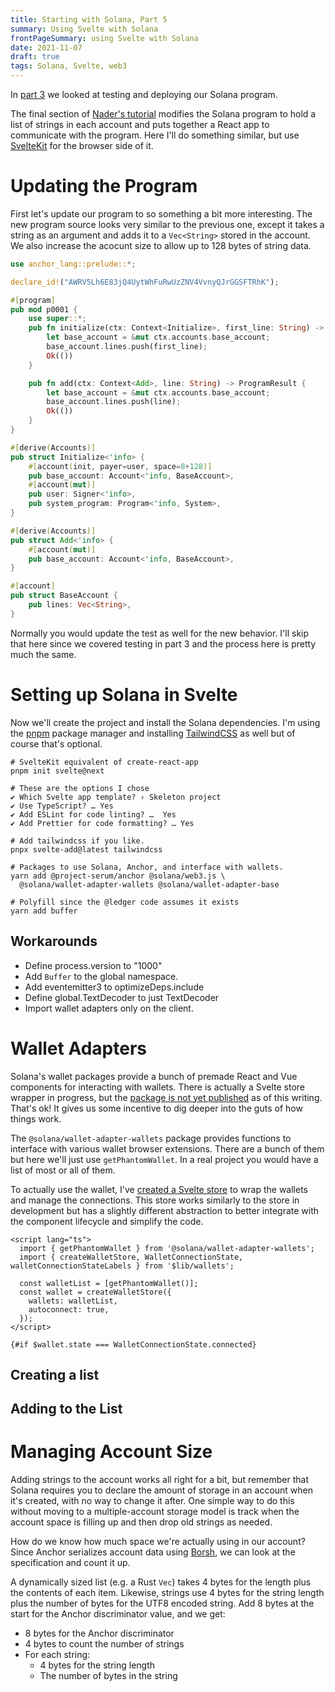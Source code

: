 ```yaml
---
title: Starting with Solana, Part 5
summary: Using Svelte with Solana
frontPageSummary: using Svelte with Solana
date: 2021-11-07
draft: true
tags: Solana, Svelte, web3
---
```


In [part 3](starting_with_solana_part03) we looked at testing and deploying our Solana program.

The final section of [Nader's tutorial](https://dev.to/dabit3/the-complete-guide-to-full-stack-solana-development-with-react-anchor-rust-and-phantom-3291) modifies the Solana program to hold a list of strings in each account and puts together a React app to communicate with the program. Here I'll do something similar, but use [SvelteKit](https://kit.svelte.dev) for the browser side of it.

# Updating the Program

First let's update our program to so something a bit more interesting. The new program source looks very similar to the previous one, except it takes a string as an argument and adds it to a `Vec<String>` stored in the account. We also increase the acocunt size to allow up to 128 bytes of string data.

```rust
use anchor_lang::prelude::*;

declare_id!("AWRV5Lh6E83jQ4UytWhFuRwUzZNV4VvnyQJrGGSFTRhK");

#[program]
pub mod p0001 {
    use super::*;
    pub fn initialize(ctx: Context<Initialize>, first_line: String) -> ProgramResult {
        let base_account = &mut ctx.accounts.base_account;
        base_account.lines.push(first_line);
        Ok(())
    }

    pub fn add(ctx: Context<Add>, line: String) -> ProgramResult {
        let base_account = &mut ctx.accounts.base_account;
        base_account.lines.push(line);
        Ok(())
    }
}

#[derive(Accounts)]
pub struct Initialize<'info> {
    #[account(init, payer=user, space=8+128)]
    pub base_account: Account<'info, BaseAccount>,
    #[account(mut)]
    pub user: Signer<'info>,
    pub system_program: Program<'info, System>,
}

#[derive(Accounts)]
pub struct Add<'info> {
    #[account(mut)]
    pub base_account: Account<'info, BaseAccount>,
}

#[account]
pub struct BaseAccount {
    pub lines: Vec<String>,
}
```

Normally you would update the test as well for the new behavior. I'll skip that here since we covered testing in part 3 and
the process here is pretty much the same.

# Setting up Solana in Svelte

Now we'll create the project and install the Solana dependencies. I'm using the [pnpm](https://pnpm.io) package manager and installing [TailwindCSS](https://tailwindcss.com) as well but of course that's optional.

```shell
# SvelteKit equivalent of create-react-app
pnpm init svelte@next

# These are the options I chose
✔ Which Svelte app template? › Skeleton project
✔ Use TypeScript? … Yes
✔ Add ESLint for code linting? …  Yes
✔ Add Prettier for code formatting? … Yes

# Add tailwindcss if you like.
pnpx svelte-add@latest tailwindcss

# Packages to use Solana, Anchor, and interface with wallets.
yarn add @project-serum/anchor @solana/web3.js \
  @solana/wallet-adapter-wallets @solana/wallet-adapter-base

# Polyfill since the @ledger code assumes it exists
yarn add buffer
```

## Workarounds

- Define process.version to "1000"
- Add `Buffer` to the global namespace.
- Add eventemitter3 to optimizeDeps.include
- Define global.TextDecoder to just TextDecoder
- Import wallet adapters only on the client.

# Wallet Adapters

Solana's wallet packages provide a bunch of premade React and Vue components for interacting with wallets. There is actually a Svelte store wrapper
in progress, but the [package is not yet published](https://github.com/solana-labs/wallet-adapter/tree/master/packages/core/svelte) as of this writing. That's ok! It gives us some incentive to dig deeper into the guts of how things work.

The `@solana/wallet-adapter-wallets` package provides functions to interface with various wallet browser extensions.
There are a bunch of them but here we'll just use `getPhantomWallet`. In a real project you would have a list of most or all of them.

To actually use the wallet, I've [created a Svelte store](https://github.com/dimfeld/starting-with-solana/blob/master/app/src/lib/wallets.ts) to wrap the wallets and manage the connections. This store
works similarly to the store in development but has a slightly different abstraction to better integrate with the component lifecycle and simplify the code.

```svelte
<script lang="ts">
  import { getPhantomWallet } from '@solana/wallet-adapter-wallets';
  import { createWalletStore, WalletConnectionState, walletConnectionStateLabels } from '$lib/wallets';

  const walletList = [getPhantomWallet()];
  const wallet = createWalletStore({
    wallets: walletList,
    autoconnect: true,
  });
</script>

{#if $wallet.state === WalletConnectionState.connected}
```

## Creating a list

## Adding to the List

# Managing Account Size

Adding strings to the account works all right for a bit, but remember that Solana requires you to declare the amount of storage in an account when it's created, with no way to change it after.
One simple way to do this without moving to a multiple-account storage model is track when the account space is filling up and then drop old strings as needed.

How do we know how much space we're actually using in our account? Since Anchor serializes account data using [Borsh](https:///borsh.io), we can look at the specification and count it up.

A dynamically sized list (e.g. a Rust `Vec`) takes 4 bytes for the length plus the contents of each item. Likewise, strings use 4 bytes for the string length plus the number of bytes for the UTF8 encoded string. Add 8 bytes at the start for the Anchor discriminator value, and we get:

- 8 bytes for the Anchor discriminator
- 4 bytes to count the number of strings
- For each string:
  - 4 bytes for the string length
  - The number of bytes in the string
